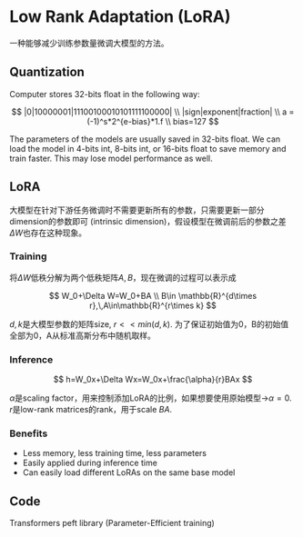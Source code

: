 # Low Rank Adaptation (LoRA)

一种能够减少训练参数量微调大模型的方法。

## Quantization

Computer stores 32-bits float in the following way:

$$
|0|10000001|11100100010101111100000| \\
|sign|exponent|fraction| \\
a = (-1)^s*2^{e-bias}*1.f \\
bias=127
$$

The parameters of the models are usually saved in 32-bits float. We can load the model in 4-bits int, 8-bits int, or 16-bits float to save memory and train faster. This may lose model performance as well.

## LoRA

大模型在针对下游任务微调时不需要更新所有的参数，只需要更新一部分dimension的参数即可 (intrinsic dimension)，假设模型在微调前后的参数之差$\Delta W$也存在这种现象。

### Training

将$\Delta W$低秩分解为两个低秩矩阵$A,\,B$，现在微调的过程可以表示成

$$
W_0+\Delta W=W_0+BA \\
B\in \mathbb{R}^{d\times r},\,A\in\mathbb{R}^{r\times k}
$$

$d,\,k$是大模型参数的矩阵size, $r<<min(d,\,k)$. 为了保证初始值为0，B的初始值全部为0，A从标准高斯分布中随机取样。

### Inference

$$
h=W_0x+\Delta Wx=W_0x+\frac{\alpha}{r}BAx
$$

$\alpha$是scaling factor，用来控制添加LoRA的比例，如果想要使用原始模型->$\alpha=0$. $r$是low-rank matrices的rank，用于scale $BA$.

### Benefits

- Less memory, less training time, less parameters
- Easily applied during inference time
- Can easily load different LoRAs on the same base model

## Code

Transformers peft library (Parameter-Efficient training)
